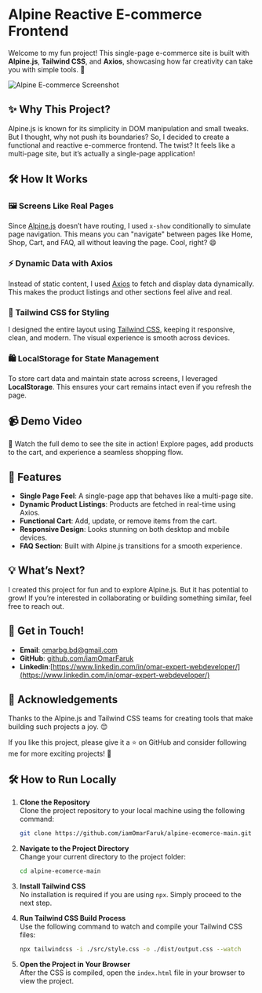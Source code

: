 
# Alpine Reactive E-commerce Frontend

Welcome to my fun project! This single-page e-commerce site is built with **Alpine.js**, **Tailwind CSS**, and **Axios**, showcasing how far creativity can take you with simple tools. 🚀

![Alpine E-commerce Screenshot](https://github.com/iamOmarFaruk/alpine-ecomerce-main/blob/main/screenshoot.png?raw=true)

## ✨ Why This Project?
Alpine.js is known for its simplicity in DOM manipulation and small tweaks. But I thought, why not push its boundaries? So, I decided to create a functional and reactive e-commerce frontend. The twist? It feels like a multi-page site, but it’s actually a single-page application!

## 🛠️ How It Works

### 🖼️ Screens Like Real Pages
Since [Alpine.js](https://alpinejs.dev/) doesn’t have routing, I used `x-show` conditionally to simulate page navigation. This means you can "navigate" between pages like Home, Shop, Cart, and FAQ, all without leaving the page. Cool, right? 😄

### ⚡ Dynamic Data with Axios
Instead of static content, I used [Axios](https://axios-http.com/docs/intro) to fetch and display data dynamically. This makes the product listings and other sections feel alive and real.

### 🎨 Tailwind CSS for Styling
I designed the entire layout using [Tailwind CSS](https://tailwindcss.com/), keeping it responsive, clean, and modern. The visual experience is smooth across devices.

### 🛍️ LocalStorage for State Management
To store cart data and maintain state across screens, I leveraged **LocalStorage**. This ensures your cart remains intact even if you refresh the page.

## 📹 Demo Video
🎥 Watch the full demo to see the site in action! Explore pages, add products to the cart, and experience a seamless shopping flow.

## 🌟 Features
- **Single Page Feel**: A single-page app that behaves like a multi-page site.  
- **Dynamic Product Listings**: Products are fetched in real-time using Axios.  
- **Functional Cart**: Add, update, or remove items from the cart.  
- **Responsive Design**: Looks stunning on both desktop and mobile devices.  
- **FAQ Section**: Built with Alpine.js transitions for a smooth experience.  

## 💡 What’s Next?
I created this project for fun and to explore Alpine.js. But it has potential to grow! If you’re interested in collaborating or building something similar, feel free to reach out.


## 📩 Get in Touch!
- **Email**: [omarbg.bd@gmail.com](mailto:omarbg.bd@gmail.com)  
- **GitHub**: [github.com/iamOmarFaruk](https://github.com/iamOmarFaruk)
- **Linkedin**:[https://www.linkedin.com/in/omar-expert-webdeveloper/](https://www.linkedin.com/in/omar-expert-webdeveloper/)

## 🖤 Acknowledgements
Thanks to the Alpine.js and Tailwind CSS teams for creating tools that make building such projects a joy. 😊

If you like this project, please give it a ⭐ on GitHub and consider following me for more exciting projects! 🚀



## 🛠️ How to Run Locally

1. **Clone the Repository**  
   Clone the project repository to your local machine using the following command:
   ```bash
   git clone https://github.com/iamOmarFaruk/alpine-ecomerce-main.git
   ```

2. **Navigate to the Project Directory**  
   Change your current directory to the project folder:
   ```bash
   cd alpine-ecomerce-main
   ```

3. **Install Tailwind CSS**  
   No installation is required if you are using `npx`. Simply proceed to the next step.

4. **Run Tailwind CSS Build Process**  
   Use the following command to watch and compile your Tailwind CSS files:
   ```bash
   npx tailwindcss -i ./src/style.css -o ./dist/output.css --watch
   ```

5. **Open the Project in Your Browser**  
   After the CSS is compiled, open the `index.html` file in your browser to view the project.



